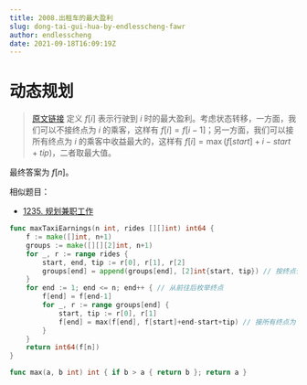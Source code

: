 ```yaml
---
title: 2008.出租车的最大盈利
slug: dong-tai-gui-hua-by-endlesscheng-fawr
author: endlesscheng
date: 2021-09-18T16:09:19Z
---
```

# 动态规划
 
> [原文链接](https://leetcode.cn/problems/maximum-earnings-from-taxi/solution/dong-tai-gui-hua-by-endlesscheng-fawr)
定义 $f[i]$ 表示行驶到 $i$ 时的最大盈利。考虑状态转移，一方面，我们可以不接终点为 $i$ 的乘客，这样有 $f[i]=f[i-1]$；另一方面，我们可以接所有终点为 $i$ 的乘客中收益最大的，这样有 $f[i] = \max (f[start]+i-start+tip)$，二者取最大值。

最终答案为 $f[n]$。

相似题目：

- [1235. 规划兼职工作](https://leetcode-cn.com/problems/maximum-profit-in-job-scheduling/)

```go
func maxTaxiEarnings(n int, rides [][]int) int64 {
	f := make([]int, n+1)
	groups := make([][][2]int, n+1)
	for _, r := range rides {
		start, end, tip := r[0], r[1], r[2]
		groups[end] = append(groups[end], [2]int{start, tip}) // 按终点位置分组
	}
	for end := 1; end <= n; end++ { // 从前往后枚举终点
		f[end] = f[end-1]
		for _, r := range groups[end] {
			start, tip := r[0], r[1]
			f[end] = max(f[end], f[start]+end-start+tip) // 接所有终点为 end 的乘客中收益最大的
		}
	}
	return int64(f[n])
}

func max(a, b int) int { if b > a { return b }; return a }
```
